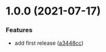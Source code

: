 # 1.0.0 (2021-07-17)


### Features

* add first release ([a3448cc](https://github.com/OmarTawfik/vscat/commit/a3448ccde86c7100855adb5f1065764f3f121e0f))
